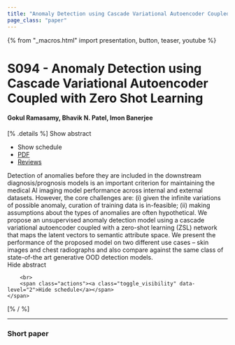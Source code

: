 ```yaml
---
title: "Anomaly Detection using Cascade Variational Autoencoder Coupled with Zero Shot Learning "
page_class: "paper"
---
```


{% from "_macros.html" import presentation, button, teaser, youtube %}

# S094 - Anomaly Detection using Cascade Variational Autoencoder Coupled with Zero Shot Learning 

#### Gokul Ramasamy, Bhavik N. Patel, Imon Banerjee

[% .details %]
<a class="toggle_visibility" data-selector=".abstract" data-level="3">Show abstract</a>
- <a class="toggle_visibility" data-selector=".schedule" data-level="3">Show schedule</a>
- <a href="https://openreview.net/pdf?id=VmFdXXpVx8">PDF</a>
- <a href="https://openreview.net/forum?id=VmFdXXpVx8">Reviews</a>

<p>
    <span class="abstract">
        Detection of anomalies before they are included in the downstream diagnosis/prognosis models is an important criterion for maintaining the medical AI imaging model performance across internal and external datasets. However, the core challenges are: (i) given the infinite variations of possible anomaly, curation of training data is in-feasible; (ii) making assumptions about the types of anomalies are often hypothetical. We propose an unsupervised anomaly detection model using a cascade variational autoencoder coupled with a zero-shot learning (ZSL) network that maps the latent vectors to semantic attribute space. We present the performance of the proposed model on two different use cases – skin images and chest radiographs and also compare against the same class of state-of-the art generative OOD detection models. 
        <br>
        <span class="actions"><a class="toggle_visibility" data-level="2">Hide abstract</a></span>
    </span>
</p>

<p>
    <span class="schedule">
        
        <br>
        <span class="actions"><a class="toggle_visibility" data-level="2">Hide schedule</a></span>
    </span>
</p>
[% / %]

---


### Short paper
